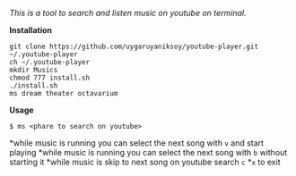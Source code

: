 *This is a tool to search and listen music on youtube on terminal.*

**Installation**
```
git clone https://github.com/uygaruyaniksoy/youtube-player.git ~/.youtube-player
ch ~/.youtube-player
mkdir Musics
chmod 777 install.sh
./install.sh
ms dream theater octavarium
```

**Usage**
```
$ ms <phare to search on youtube>
```
*while music is running you can select the next song with ```v``` and start playing
*while music is running you can select the next song with ```b``` without starting it
*while music is skip to next song on youtube search ```c```
*```x``` to exit

